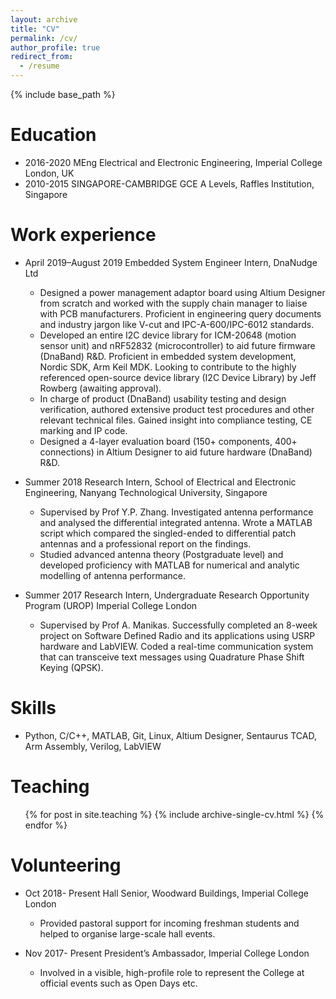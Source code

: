 ```yaml
---
layout: archive
title: "CV"
permalink: /cv/
author_profile: true
redirect_from:
  - /resume
---
```


{% include base_path %}

Education
======
* 2016-2020 MEng Electrical and Electronic Engineering, Imperial College London, UK
* 2010-2015 SINGAPORE-CAMBRIDGE GCE A Levels, Raffles Institution, Singapore

Work experience
======
* April 2019–August 2019   Embedded System Engineer Intern, DnaNudge Ltd
  * Designed a power management adaptor board using Altium Designer from scratch and worked with the supply chain manager to liaise with PCB manufacturers. Proficient in engineering query documents and industry jargon like V-cut and IPC-A-600/IPC-6012 standards. 
  * Developed an entire I2C device library for ICM-20648 (motion sensor unit) and nRF52832 (microcontroller) to aid future firmware (DnaBand) R&D. Proficient in embedded system development, Nordic SDK, Arm Keil MDK. Looking to contribute to the highly referenced open-source device library (I2C Device Library) by Jeff Rowberg (awaiting approval).
  * In charge of product (DnaBand) usability testing and design verification, authored extensive product test procedures and other relevant technical files. Gained insight into compliance testing, CE marking and IP code.
  * Designed a 4-layer evaluation board (150+ components, 400+ connections) in Altium Designer to aid future hardware (DnaBand) R&D.


* Summer 2018   Research Intern, School of Electrical and Electronic Engineering, Nanyang Technological University, Singapore      
  * Supervised by Prof Y.P. Zhang. Investigated antenna performance and analysed the differential integrated antenna. Wrote a MATLAB script which compared the singled-ended to differential patch antennas and a professional report on the findings.
  * Studied advanced antenna theory (Postgraduate level) and developed proficiency with MATLAB for numerical and analytic modelling of antenna performance. 

* Summer 2017  Research Intern, Undergraduate Research Opportunity Program (UROP) Imperial College London
  * Supervised by Prof A. Manikas. Successfully completed an 8-week project on Software Defined Radio and its applications using USRP hardware and LabVIEW. Coded a real-time communication system that can transceive text messages using Quadrature Phase Shift Keying (QPSK). 
  
  
Skills
======
* Python, C/C++, MATLAB, Git, Linux, Altium Designer, Sentaurus TCAD, Arm Assembly, Verilog, LabVIEW


  
Teaching
======
  <ul>{% for post in site.teaching %}
    {% include archive-single-cv.html %}
  {% endfor %}</ul>
  
Volunteering
======
* Oct 2018- Present   Hall Senior, Woodward Buildings, Imperial College London
  * Provided pastoral support for incoming freshman students and helped to organise large-scale hall events.
  
* Nov 2017- Present   President’s Ambassador, Imperial College London
  * Involved in a visible, high-profile role to represent the College at official events such as Open Days etc.
  
  
  
